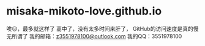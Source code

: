 # misaka-mikoto-love.github.io
唉😔，最多就这样了
高中了，没有太多时间来肝了，
GitHub的访问速度是真的慢
无所谓了
我的邮箱：z3551978100@outlook.com
我的QQ：3551978100
